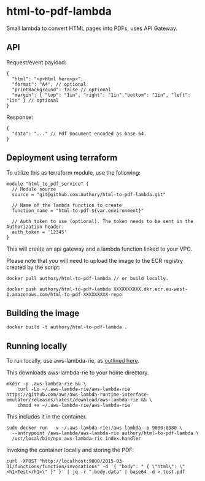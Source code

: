 # html-to-pdf-lambda

Small lambda to convert HTML pages into PDFs, uses API Gateway.

## API

Request/event payload: 

```
{
  "html": "<p>Html here<p>",
  "format": "A4", // optional
  "printBackground": false // optional
  "margin": { "top": "1in", "right": "1in","bottom": "1in", "left": "1in" } // optional
}
```

Response: 

```
{
  "data": "..." // Pdf Document encoded as base 64.
}
```

## Deployment using terraform

To utilize this as terraform module, use the following:

```
module "html_to_pdf_service" {
  // Module source
  source = "git@github.com:Authory/html-to-pdf-lambda.git"

  // Name of the lambda function to create
  function_name = "html-to-pdf-${var.environment}"

  // Auth token to use (optional). The token needs to be sent in the Authorization header.
  auth_token = '12345'
}
```

This will create an api gateway and a lambda function linked to your VPC. 

Please note that you will need to upload the image to the ECR registry created by the script:

```
docker pull authory/html-to-pdf-lambda // or build locally. 

docker push authory/html-to-pdf-lambda XXXXXXXXXX.dkr.ecr.eu-west-1.amazonaws.com/html-to-pdf-XXXXXXXXX-repo
```

## Building the image

```
docker build -t authory/html-to-pdf-lambda .
```

## Running locally

To run locally, use aws-lambda-rie, as [outlined here](https://github.com/aws/aws-lambda-nodejs-runtime-interface-client#local-testing).

This downloads aws-lambda-rie to your home directory.

```
mkdir -p .aws-lambda-rie && \
    curl -Lo ~/.aws-lambda-rie/aws-lambda-rie https://github.com/aws/aws-lambda-runtime-interface-emulator/releases/latest/download/aws-lambda-rie && \
    chmod +x ~/.aws-lambda-rie/aws-lambda-rie
```

This includes it in the container.

```
sudo docker run  -v ~/.aws-lambda-rie:/aws-lambda -p 9000:8080 \
  --entrypoint /aws-lambda/aws-lambda-rie authory/html-to-pdf-lambda \
  /usr/local/bin/npx aws-lambda-ric index.handler
```

Invoking the container locally and storing the PDF: 

```
curl -XPOST "http://localhost:9000/2015-03-31/functions/function/invocations" -d '{ "body": " { \"html\": \"<h1>Test</h1>\" }" }' | jq -r ".body.data" | base64 -d > test.pdf
```
